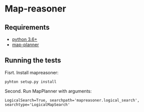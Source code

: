 # Map-reasoner

## Requirements

* [python 3.6+](https://www.python.org/)
* [map-planner](https://github.com/cog-isa/map-planner/tree/multiMAP)

## Running the tests
Fisrt. Install mapreasoner:
```
pyhton setup.py install
```
Second. Run MapPlanner with arguments:
```
LogicalSearch=True, searchpath='mapreasoner.logical_search', searchtype='LogicalMapSearch'
```
